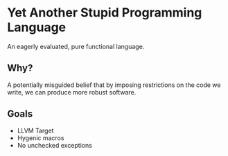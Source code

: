 Yet Another Stupid Programming Language
=======================================

An eagerly evaluated, pure functional language.

Why?
----

A potentially misguided belief that by imposing restrictions on the code we
write, we can produce more robust software.

Goals
-----
* LLVM Target
* Hygenic macros
* No unchecked exceptions
